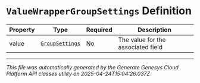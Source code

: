 # `ValueWrapperGroupSettings` Definition

| Property | Type | Required | Description |
|----------|------|----------|-------------|
| value | [`GroupSettings`](groupsettings-definition.md) | No | The value for the associated field |

---

*This file was automatically generated by the Generate Genesys Cloud Platform API classes utility on 2025-04-24T15:04:26.037Z*